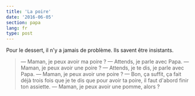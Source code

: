 ```yaml
---
title: 'La poire'
date: '2016-06-05'
section: papa
lang: fr
type: post
---
```


Pour le dessert, il n'y a jamais de problème. Ils savent être insistants.

<!-- more -->

> — Maman, je peux avoir ma poire ?
> — Attends, je parle avec Papa.
> — Maman, je peux avoir une poire ?
> — Attends, je te dis, je parle avec Papa.
> — Maman, je peux avoir une poire ?
> — Bon, ça suffit, ça fait déjà trois fois que je te dis que pour avoir ta poire, il faut d'abord finir ton assiette.
> — Maman, je peux avoir une pomme, alors ?
